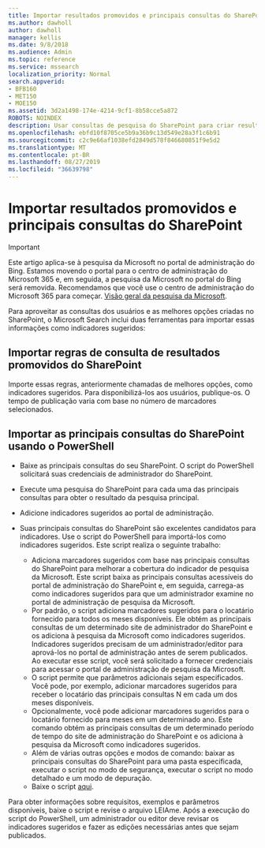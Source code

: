 ```yaml
---
title: Importar resultados promovidos e principais consultas do SharePoint
ms.author: dawholl
author: dawholl
manager: kellis
ms.date: 9/8/2018
ms.audience: Admin
ms.topic: reference
ms.service: mssearch
localization_priority: Normal
search.appverid:
- BFB160
- MET150
- MOE150
ms.assetid: 3d2a1498-174e-4214-9cf1-8b58cce5a872
ROBOTS: NOINDEX
description: Usar consultas de pesquisa do SharePoint para criar resultados de trabalho para o Microsoft Search
ms.openlocfilehash: ebfd10f8705ce5b9a36b9c13d549e28a3f1c6b91
ms.sourcegitcommit: c2c9e66af1038efd2849d578f846680851f9e5d2
ms.translationtype: MT
ms.contentlocale: pt-BR
ms.lasthandoff: 08/27/2019
ms.locfileid: "36639798"
---
```

# <a name="import-sharepoint-promoted-results-and-top-queries"></a>Importar resultados promovidos e principais consultas do SharePoint

> [!IMPORTANT]
> Este artigo aplica-se à pesquisa da Microsoft no portal de administração do Bing. Estamos movendo o portal para o centro de administração do Microsoft 365 e, em seguida, a pesquisa da Microsoft no portal do Bing será removida. Recomendamos que você use o centro de administração do Microsoft 365 para começar. [Visão geral da pesquisa da Microsoft](overview-microsoft-search.md).
    
Para aproveitar as consultas dos usuários e as melhores opções criadas no SharePoint, o Microsoft Search inclui duas ferramentas para importar essas informações como indicadores sugeridos: 
  
## <a name="import-sharepoint-promoted-result-query-rules"></a>Importar regras de consulta de resultados promovidos do SharePoint

Importe essas regras, anteriormente chamadas de melhores opções, como indicadores sugeridos. Para disponibilizá-los aos usuários, publique-os. O tempo de publicação varia com base no número de marcadores selecionados.
  
## <a name="import-top-sharepoint-queries-using-powershell"></a>Importar as principais consultas do SharePoint usando o PowerShell

- Baixe as principais consultas do seu SharePoint. O script do PowerShell solicitará suas credenciais de administrador do SharePoint.
    
- Execute uma pesquisa do SharePoint para cada uma das principais consultas para obter o resultado da pesquisa principal.
    
- Adicione indicadores sugeridos ao portal de administração.
    
- Suas principais consultas do SharePoint são excelentes candidatos para indicadores. Use o script do PowerShell para importá-los como indicadores sugeridos. Este script realiza o seguinte trabalho:
    - Adiciona marcadores sugeridos com base nas principais consultas do SharePoint para melhorar a cobertura do indicador de pesquisa da Microsoft. Este script baixa as principais consultas acessíveis do portal de administração do SharePoint e, em seguida, carrega-as como indicadores sugeridos para que um administrador examine no portal de administração de pesquisa da Microsoft.
    - Por padrão, o script adiciona marcadores sugeridos para o locatário fornecido para todos os meses disponíveis. Ele obtém as principais consultas de um determinado site de administrador do SharePoint e os adiciona à pesquisa da Microsoft como indicadores sugeridos. Indicadores sugeridos precisam de um administrador/editor para aprová-los no portal de administração antes de serem publicados. Ao executar esse script, você será solicitado a fornecer credenciais para acessar o portal de administração de pesquisa da Microsoft.
    - O script permite que parâmetros adicionais sejam especificados. Você pode, por exemplo, adicionar marcadores sugeridos para receber o locatário das principais consultas N em cada um dos meses disponíveis.
    - Opcionalmente, você pode adicionar marcadores sugeridos para o locatário fornecido para meses em um determinado ano. Este comando obtém as principais consultas de um determinado período de tempo do site de administração do SharePoint e os adiciona à pesquisa da Microsoft como indicadores sugeridos.
    - Além de várias outras opções e modos de comando: baixar as principais consultas do SharePoint para uma pasta especificada, executar o script no modo de segurança, executar o script no modo detalhado e um modo de depuração.
    - Baixe o script [aqui](https://www.bingforbusiness.com/distribution/SharepointTopQueryBookmarks.zip). 

Para obter informações sobre requisitos, exemplos e parâmetros disponíveis, baixe o script e revise o arquivo LEIAme. Após a execução do script do PowerShell, um administrador ou editor deve revisar os indicadores sugeridos e fazer as edições necessárias antes que sejam publicados.